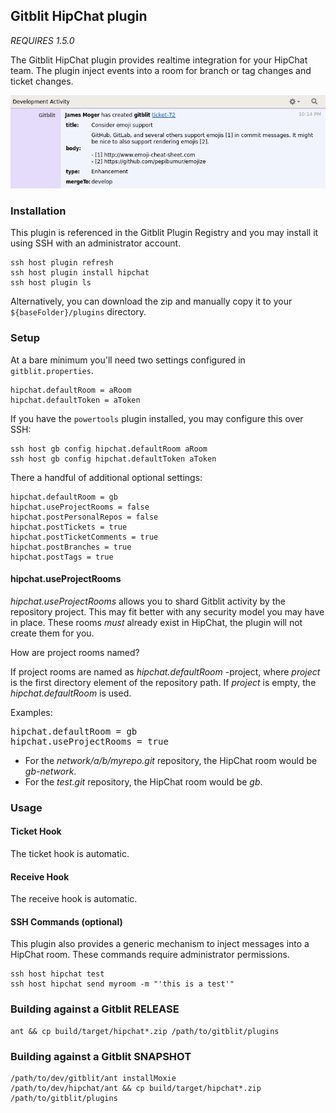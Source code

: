 ## Gitblit HipChat plugin

*REQUIRES 1.5.0*

The Gitblit HipChat plugin provides realtime integration for your HipChat team.  The plugin inject events into a room for branch or tag changes and ticket changes.

![example](example.png "Example integration")

### Installation

This plugin is referenced in the Gitblit Plugin Registry and you may install it using SSH with an administrator account.

    ssh host plugin refresh
    ssh host plugin install hipchat
    ssh host plugin ls

Alternatively, you can download the zip and manually copy it to your `${baseFolder}/plugins` directory.

### Setup

At a bare minimum you'll need two settings configured in `gitblit.properties`.

    hipchat.defaultRoom = aRoom
    hipchat.defaultToken = aToken

If you have the `powertools` plugin installed, you may configure this over SSH:

    ssh host gb config hipchat.defaultRoom aRoom
    ssh host gb config hipchat.defaultToken aToken

There a handful of additional optional settings:

    hipchat.defaultRoom = gb
    hipchat.useProjectRooms = false
    hipchat.postPersonalRepos = false
    hipchat.postTickets = true
    hipchat.postTicketComments = true
    hipchat.postBranches = true
    hipchat.postTags = true

#### hipchat.useProjectRooms

*hipchat.useProjectRooms* allows you to shard Gitblit activity by the repository project.  This may fit better with any security model you may have in place.  These rooms *must* already exist in HipChat, the plugin will not create them for you.

How are project rooms named?

If project rooms are named as *hipchat.defaultRoom* -project, where *project* is the first directory element of the repository path.  If *project* is empty, the *hipchat.defaultRoom* is used.

Examples:

<pre>
hipchat.defaultRoom = gb
hipchat.useProjectRooms = true
</pre>

- For the *network/a/b/myrepo.git* repository, the HipChat room would be *gb-network*.
- For the *test.git* repository, the HipChat room would be *gb*.

### Usage

#### Ticket Hook

The ticket hook is automatic.

#### Receive Hook

The receive hook is automatic.

#### SSH Commands (optional)

This plugin also provides a generic mechanism to inject messages into a HipChat room.  These commands require administrator permissions.

    ssh host hipchat test
    ssh host hipchat send myroom -m "'this is a test'"

### Building against a Gitblit RELEASE

    ant && cp build/target/hipchat*.zip /path/to/gitblit/plugins

### Building against a Gitblit SNAPSHOT

    /path/to/dev/gitblit/ant installMoxie
    /path/to/dev/hipchat/ant && cp build/target/hipchat*.zip /path/to/gitblit/plugins


